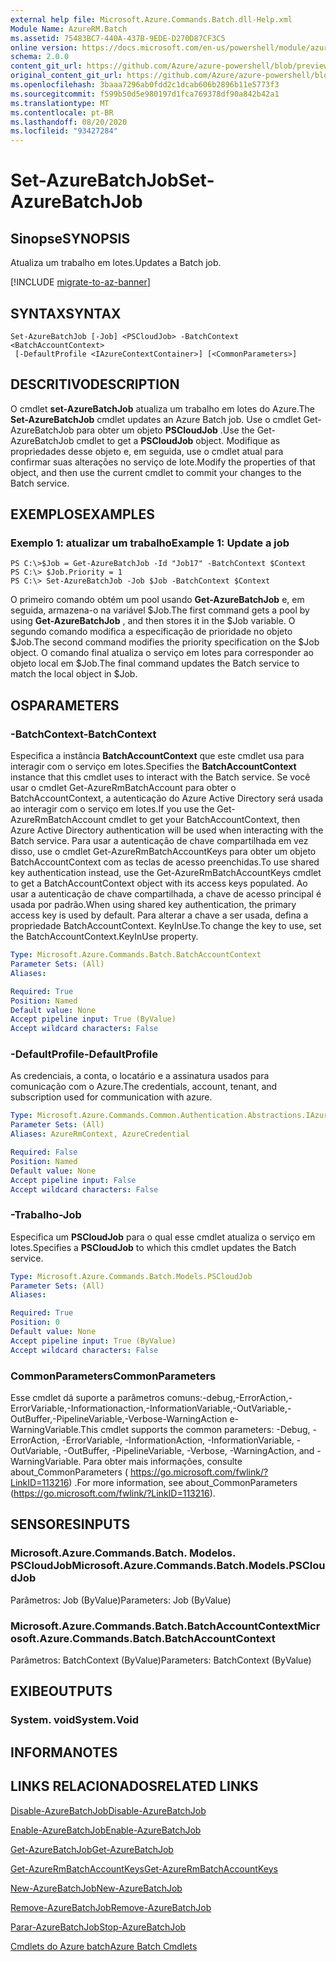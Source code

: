 ```yaml
---
external help file: Microsoft.Azure.Commands.Batch.dll-Help.xml
Module Name: AzureRM.Batch
ms.assetid: 75483BC7-440A-437B-9EDE-D270D87CF3C5
online version: https://docs.microsoft.com/en-us/powershell/module/azurerm.batch/set-azurebatchjob
schema: 2.0.0
content_git_url: https://github.com/Azure/azure-powershell/blob/preview/src/ResourceManager/AzureBatch/Commands.Batch/help/Set-AzureBatchJob.md
original_content_git_url: https://github.com/Azure/azure-powershell/blob/preview/src/ResourceManager/AzureBatch/Commands.Batch/help/Set-AzureBatchJob.md
ms.openlocfilehash: 3baaa7296ab0fdd2c1dcab606b2896b11e5773f3
ms.sourcegitcommit: f599b50d5e980197d1fca769378df90a842b42a1
ms.translationtype: MT
ms.contentlocale: pt-BR
ms.lasthandoff: 08/20/2020
ms.locfileid: "93427284"
---
```

# <span data-ttu-id="d3d0d-101">Set-AzureBatchJob</span><span class="sxs-lookup"><span data-stu-id="d3d0d-101">Set-AzureBatchJob</span></span>

## <span data-ttu-id="d3d0d-102">Sinopse</span><span class="sxs-lookup"><span data-stu-id="d3d0d-102">SYNOPSIS</span></span>
<span data-ttu-id="d3d0d-103">Atualiza um trabalho em lotes.</span><span class="sxs-lookup"><span data-stu-id="d3d0d-103">Updates a Batch job.</span></span>

[!INCLUDE [migrate-to-az-banner](../../includes/migrate-to-az-banner.md)]

## <span data-ttu-id="d3d0d-104">SYNTAX</span><span class="sxs-lookup"><span data-stu-id="d3d0d-104">SYNTAX</span></span>

```
Set-AzureBatchJob [-Job] <PSCloudJob> -BatchContext <BatchAccountContext>
 [-DefaultProfile <IAzureContextContainer>] [<CommonParameters>]
```

## <span data-ttu-id="d3d0d-105">DESCRITIVO</span><span class="sxs-lookup"><span data-stu-id="d3d0d-105">DESCRIPTION</span></span>
<span data-ttu-id="d3d0d-106">O cmdlet **set-AzureBatchJob** atualiza um trabalho em lotes do Azure.</span><span class="sxs-lookup"><span data-stu-id="d3d0d-106">The **Set-AzureBatchJob** cmdlet updates an Azure Batch job.</span></span>
<span data-ttu-id="d3d0d-107">Use o cmdlet Get-AzureBatchJob para obter um objeto **PSCloudJob** .</span><span class="sxs-lookup"><span data-stu-id="d3d0d-107">Use the Get-AzureBatchJob cmdlet to get a **PSCloudJob** object.</span></span>
<span data-ttu-id="d3d0d-108">Modifique as propriedades desse objeto e, em seguida, use o cmdlet atual para confirmar suas alterações no serviço de lote.</span><span class="sxs-lookup"><span data-stu-id="d3d0d-108">Modify the properties of that object, and then use the current cmdlet to commit your changes to the Batch service.</span></span>

## <span data-ttu-id="d3d0d-109">EXEMPLOS</span><span class="sxs-lookup"><span data-stu-id="d3d0d-109">EXAMPLES</span></span>

### <span data-ttu-id="d3d0d-110">Exemplo 1: atualizar um trabalho</span><span class="sxs-lookup"><span data-stu-id="d3d0d-110">Example 1: Update a job</span></span>
```
PS C:\>$Job = Get-AzureBatchJob -Id "Job17" -BatchContext $Context
PS C:\> $Job.Priority = 1
PS C:\> Set-AzureBatchJob -Job $Job -BatchContext $Context
```

<span data-ttu-id="d3d0d-111">O primeiro comando obtém um pool usando **Get-AzureBatchJob** e, em seguida, armazena-o na variável $Job.</span><span class="sxs-lookup"><span data-stu-id="d3d0d-111">The first command gets a pool by using **Get-AzureBatchJob** , and then stores it in the $Job variable.</span></span>
<span data-ttu-id="d3d0d-112">O segundo comando modifica a especificação de prioridade no objeto $Job.</span><span class="sxs-lookup"><span data-stu-id="d3d0d-112">The second command modifies the priority specification on the $Job object.</span></span>
<span data-ttu-id="d3d0d-113">O comando final atualiza o serviço em lotes para corresponder ao objeto local em $Job.</span><span class="sxs-lookup"><span data-stu-id="d3d0d-113">The final command updates the Batch service to match the local object in $Job.</span></span>

## <span data-ttu-id="d3d0d-114">OS</span><span class="sxs-lookup"><span data-stu-id="d3d0d-114">PARAMETERS</span></span>

### <span data-ttu-id="d3d0d-115">-BatchContext</span><span class="sxs-lookup"><span data-stu-id="d3d0d-115">-BatchContext</span></span>
<span data-ttu-id="d3d0d-116">Especifica a instância **BatchAccountContext** que este cmdlet usa para interagir com o serviço em lotes.</span><span class="sxs-lookup"><span data-stu-id="d3d0d-116">Specifies the **BatchAccountContext** instance that this cmdlet uses to interact with the Batch service.</span></span>
<span data-ttu-id="d3d0d-117">Se você usar o cmdlet Get-AzureRmBatchAccount para obter o BatchAccountContext, a autenticação do Azure Active Directory será usada ao interagir com o serviço em lotes.</span><span class="sxs-lookup"><span data-stu-id="d3d0d-117">If you use the Get-AzureRmBatchAccount cmdlet to get your BatchAccountContext, then Azure Active Directory authentication will be used when interacting with the Batch service.</span></span> <span data-ttu-id="d3d0d-118">Para usar a autenticação de chave compartilhada em vez disso, use o cmdlet Get-AzureRmBatchAccountKeys para obter um objeto BatchAccountContext com as teclas de acesso preenchidas.</span><span class="sxs-lookup"><span data-stu-id="d3d0d-118">To use shared key authentication instead, use the Get-AzureRmBatchAccountKeys cmdlet to get a BatchAccountContext object with its access keys populated.</span></span> <span data-ttu-id="d3d0d-119">Ao usar a autenticação de chave compartilhada, a chave de acesso principal é usada por padrão.</span><span class="sxs-lookup"><span data-stu-id="d3d0d-119">When using shared key authentication, the primary access key is used by default.</span></span> <span data-ttu-id="d3d0d-120">Para alterar a chave a ser usada, defina a propriedade BatchAccountContext. KeyInUse.</span><span class="sxs-lookup"><span data-stu-id="d3d0d-120">To change the key to use, set the BatchAccountContext.KeyInUse property.</span></span>

```yaml
Type: Microsoft.Azure.Commands.Batch.BatchAccountContext
Parameter Sets: (All)
Aliases:

Required: True
Position: Named
Default value: None
Accept pipeline input: True (ByValue)
Accept wildcard characters: False
```

### <span data-ttu-id="d3d0d-121">-DefaultProfile</span><span class="sxs-lookup"><span data-stu-id="d3d0d-121">-DefaultProfile</span></span>
<span data-ttu-id="d3d0d-122">As credenciais, a conta, o locatário e a assinatura usados para comunicação com o Azure.</span><span class="sxs-lookup"><span data-stu-id="d3d0d-122">The credentials, account, tenant, and subscription used for communication with azure.</span></span>

```yaml
Type: Microsoft.Azure.Commands.Common.Authentication.Abstractions.IAzureContextContainer
Parameter Sets: (All)
Aliases: AzureRmContext, AzureCredential

Required: False
Position: Named
Default value: None
Accept pipeline input: False
Accept wildcard characters: False
```

### <span data-ttu-id="d3d0d-123">-Trabalho</span><span class="sxs-lookup"><span data-stu-id="d3d0d-123">-Job</span></span>
<span data-ttu-id="d3d0d-124">Especifica um **PSCloudJob** para o qual esse cmdlet atualiza o serviço em lotes.</span><span class="sxs-lookup"><span data-stu-id="d3d0d-124">Specifies a **PSCloudJob** to which this cmdlet updates the Batch service.</span></span>

```yaml
Type: Microsoft.Azure.Commands.Batch.Models.PSCloudJob
Parameter Sets: (All)
Aliases:

Required: True
Position: 0
Default value: None
Accept pipeline input: True (ByValue)
Accept wildcard characters: False
```

### <span data-ttu-id="d3d0d-125">CommonParameters</span><span class="sxs-lookup"><span data-stu-id="d3d0d-125">CommonParameters</span></span>
<span data-ttu-id="d3d0d-126">Esse cmdlet dá suporte a parâmetros comuns:-debug,-ErrorAction,-ErrorVariable,-Informationaction,-InformationVariable,-OutVariable,-OutBuffer,-PipelineVariable,-Verbose-WarningAction e-WarningVariable.</span><span class="sxs-lookup"><span data-stu-id="d3d0d-126">This cmdlet supports the common parameters: -Debug, -ErrorAction, -ErrorVariable, -InformationAction, -InformationVariable, -OutVariable, -OutBuffer, -PipelineVariable, -Verbose, -WarningAction, and -WarningVariable.</span></span> <span data-ttu-id="d3d0d-127">Para obter mais informações, consulte about_CommonParameters ( https://go.microsoft.com/fwlink/?LinkID=113216) .</span><span class="sxs-lookup"><span data-stu-id="d3d0d-127">For more information, see about_CommonParameters (https://go.microsoft.com/fwlink/?LinkID=113216).</span></span>

## <span data-ttu-id="d3d0d-128">SENSORES</span><span class="sxs-lookup"><span data-stu-id="d3d0d-128">INPUTS</span></span>

### <span data-ttu-id="d3d0d-129">Microsoft.Azure.Commands.Batch. Modelos. PSCloudJob</span><span class="sxs-lookup"><span data-stu-id="d3d0d-129">Microsoft.Azure.Commands.Batch.Models.PSCloudJob</span></span>
<span data-ttu-id="d3d0d-130">Parâmetros: Job (ByValue)</span><span class="sxs-lookup"><span data-stu-id="d3d0d-130">Parameters: Job (ByValue)</span></span>

### <span data-ttu-id="d3d0d-131">Microsoft.Azure.Commands.Batch.BatchAccountContext</span><span class="sxs-lookup"><span data-stu-id="d3d0d-131">Microsoft.Azure.Commands.Batch.BatchAccountContext</span></span>
<span data-ttu-id="d3d0d-132">Parâmetros: BatchContext (ByValue)</span><span class="sxs-lookup"><span data-stu-id="d3d0d-132">Parameters: BatchContext (ByValue)</span></span>

## <span data-ttu-id="d3d0d-133">EXIBE</span><span class="sxs-lookup"><span data-stu-id="d3d0d-133">OUTPUTS</span></span>

### <span data-ttu-id="d3d0d-134">System. void</span><span class="sxs-lookup"><span data-stu-id="d3d0d-134">System.Void</span></span>

## <span data-ttu-id="d3d0d-135">INFORMA</span><span class="sxs-lookup"><span data-stu-id="d3d0d-135">NOTES</span></span>

## <span data-ttu-id="d3d0d-136">LINKS RELACIONADOS</span><span class="sxs-lookup"><span data-stu-id="d3d0d-136">RELATED LINKS</span></span>

[<span data-ttu-id="d3d0d-137">Disable-AzureBatchJob</span><span class="sxs-lookup"><span data-stu-id="d3d0d-137">Disable-AzureBatchJob</span></span>](./Disable-AzureBatchJob.md)

[<span data-ttu-id="d3d0d-138">Enable-AzureBatchJob</span><span class="sxs-lookup"><span data-stu-id="d3d0d-138">Enable-AzureBatchJob</span></span>](./Enable-AzureBatchJob.md)

[<span data-ttu-id="d3d0d-139">Get-AzureBatchJob</span><span class="sxs-lookup"><span data-stu-id="d3d0d-139">Get-AzureBatchJob</span></span>](./Get-AzureBatchJob.md)

[<span data-ttu-id="d3d0d-140">Get-AzureRmBatchAccountKeys</span><span class="sxs-lookup"><span data-stu-id="d3d0d-140">Get-AzureRmBatchAccountKeys</span></span>](./Get-AzureRmBatchAccountKeys.md)

[<span data-ttu-id="d3d0d-141">New-AzureBatchJob</span><span class="sxs-lookup"><span data-stu-id="d3d0d-141">New-AzureBatchJob</span></span>](./New-AzureBatchJob.md)

[<span data-ttu-id="d3d0d-142">Remove-AzureBatchJob</span><span class="sxs-lookup"><span data-stu-id="d3d0d-142">Remove-AzureBatchJob</span></span>](./Remove-AzureBatchJob.md)

[<span data-ttu-id="d3d0d-143">Parar-AzureBatchJob</span><span class="sxs-lookup"><span data-stu-id="d3d0d-143">Stop-AzureBatchJob</span></span>](./Stop-AzureBatchJob.md)

[<span data-ttu-id="d3d0d-144">Cmdlets do Azure batch</span><span class="sxs-lookup"><span data-stu-id="d3d0d-144">Azure Batch Cmdlets</span></span>](./AzureRM.Batch.md)


